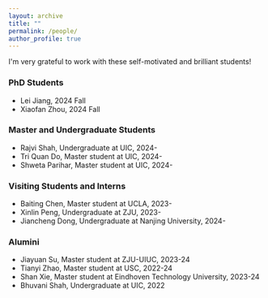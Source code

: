 ```yaml
---
layout: archive
title: ""
permalink: /people/
author_profile: true
---
```

I'm very grateful to work with these self-motivated and brilliant students!

### PhD Students 
- Lei Jiang, 2024 Fall
- Xiaofan Zhou, 2024 Fall

### Master and Undergraduate Students 
- Rajvi Shah, Undergraduate at UIC, 2024-
- Tri Quan Do, Master student at UIC, 2024-
- Shweta Parihar, Master student at UIC, 2024-
  
### Visiting Students and Interns
- Baiting Chen, Master student at UCLA, 2023-
- Xinlin Peng, Undergraduate at ZJU, 2023-
- Jiancheng Dong, Undergraduate at Nanjing University, 2024-

### Alumini
- Jiayuan Su, Master student at ZJU-UIUC, 2023-24
- Tianyi Zhao, Master student at USC, 2022-24
- Shan Xie, Master student at Eindhoven Technology University, 2023-24
- Bhuvani Shah, Undergraduate at UIC, 2022
